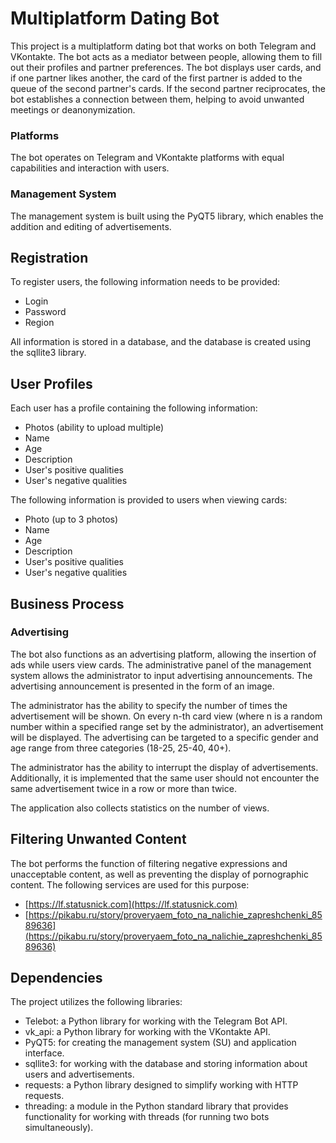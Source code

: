 # Multiplatform Dating Bot

This project is a multiplatform dating bot that works on both Telegram and VKontakte. The bot acts as a mediator between people, allowing them to fill out their profiles and partner preferences. The bot displays user cards, and if one partner likes another, the card of the first partner is added to the queue of the second partner's cards. If the second partner reciprocates, the bot establishes a connection between them, helping to avoid unwanted meetings or deanonymization.

### Platforms

The bot operates on Telegram and VKontakte platforms with equal capabilities and interaction with users.

### Management System

The management system is built using the PyQT5 library, which enables the addition and editing of advertisements.

## Registration

To register users, the following information needs to be provided:

- Login
- Password
- Region

All information is stored in a database, and the database is created using the sqllite3 library.

## User Profiles

Each user has a profile containing the following information:

- Photos (ability to upload multiple)
- Name
- Age
- Description
- User's positive qualities
- User's negative qualities

The following information is provided to users when viewing cards:

- Photo (up to 3 photos)
- Name
- Age
- Description
- User's positive qualities
- User's negative qualities

## Business Process

### Advertising

The bot also functions as an advertising platform, allowing the insertion of ads while users view cards. The administrative panel of the management system allows the administrator to input advertising announcements. The advertising announcement is presented in the form of an image.

The administrator has the ability to specify the number of times the advertisement will be shown. On every n-th card view (where n is a random number within a specified range set by the administrator), an advertisement will be displayed. The advertising can be targeted to a specific gender and age range from three categories (18-25, 25-40, 40+).

The administrator has the ability to interrupt the display of advertisements. Additionally, it is implemented that the same user should not encounter the same advertisement twice in a row or more than twice.

The application also collects statistics on the number of views.

## Filtering Unwanted Content

The bot performs the function of filtering negative expressions and unacceptable content, as well as preventing the display of pornographic content. The following services are used for this purpose:

- [https://lf.statusnick.com](https://lf.statusnick.com)
- [https://pikabu.ru/story/proveryaem_foto_na_nalichie_zapreshchenki_8589636](https://pikabu.ru/story/proveryaem_foto_na_nalichie_zapreshchenki_8589636)


## Dependencies

The project utilizes the following libraries:
- Telebot: a Python library for working with the Telegram Bot API.
- vk_api: a Python library for working with the VKontakte API.
- PyQT5: for creating the management system (SU) and application interface.
- sqllite3: for working with the database and storing information about users and advertisements.
- requests: a Python library designed to simplify working with HTTP requests.
- threading: a module in the Python standard library that provides functionality for working with threads (for running two bots simultaneously).
